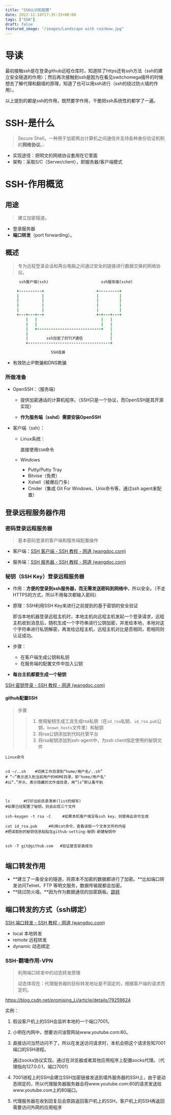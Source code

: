 ```yaml
---
title: "SSH认识和配置"
date: 2022-12-18T17:35:33+08:00
tags: ["SSH"]
draft: false
featured_image: "/images/Landscape with rainbow.jpg"
---
```


# 导读

最初接触ssh是在登录github远程仓库时，知道除了https还有ssh方法（ssh的建立安全隧道的作用）；然后再次接触到ssh是因为在看见switchomega插件的时候想去了解代理和翻墙的原理，知道了也可以用ssh进行（ssh的绕过防火墙的作用）。

以上提到的都是ssh的作用，既然要学作用，干脆把ssh系统性的都学了一遍。

# SSH-是什么

> Secure Shell，一种用于加密两台计算机之间通信并支持各种身份验证机制的**网络协议**。、

- 实现途径：把明文的网络协议套用在它里面
- 架构：采取S/C（Server/client），即服务器/客户端模式



# SSH-作用概览

## 用途

> 建立加密隧道。

- 登录服务器
- **端口转发**（port forwarding）。

## 概述

> 专为远程登录会话和两台电脑之间通过安全的链接进行数据交换的网络协议。

```ruby
      ssh客户端(ssh)                       ssh服务端(sshd)

     +----------+                       +---------+
     |          |                       |         |
     |          |                       |         |
     |          |                       |         |
     |          |                       |         |
     +---+---+--+                       +-+---+---+
         |   |                            |   |
         |   |                            |   |
         |   +----------------------------+   |
         |                                    |
         |        ssh加密了的TCP通信            |
         +------------------------------------+

                    SSH连接
```

- 有效防止IP欺骗和DNS欺骗

### 所做准备

- OpenSSH：（服务端）

  - 提供加密通话的计算机程序。（SSH只是一个协议，而OpenSSH是其开源实现）

  - **作为服务端（sshd）需要安装OpenSSH**

- 客户端（ssh）：

  - Linux系统：

    直接使用`SSH`命令

  - Windows

    - Putty/Putty Tray
    - Bitvise（免费）
    - Xshell（被爆后门多）
    - Cmder（集成 Git For Windows、Unix命令等，通过ssh agent来配置）

## 登录远程服务器作用

### 密码登录远程服务器

> 基本密码登录的客户端和服务端配置操作

- 客户端：[SSH 客户端 - SSH 教程 - 网道 (wangdoc.com)](https://wangdoc.com/ssh/client)

- 服务端：[SSH 服务器 - SSH 教程 - 网道 (wangdoc.com)](https://wangdoc.com/ssh/server)

### 秘钥（SSH Key）登录远程服务器

- 作用：**方便的登录到ssh服务器，而无需发送密码到网络中**，所以安全。（不走HTTPS的方式，所以不用每次都输入密码）

- 原理：SSH利用SSH Key来进行之前提到的基于密钥的安全验证

  即当本地机器登录远程主机时，本地主机向远程主机发起一个登录请求，远程主机收到消息后，随机生成一个字符串进行公钥加密，并发给本地，本地对这个字符串进行私钥解密，再发给远程主机，远程主机对比是否相同，若相同则认证成功。

- 步骤：

  - 在客户端生成公钥和私钥
  - 在服务端的配置文件中加入公钥

- **每台主机都要生成一个秘钥**

[SSH 密钥登录 - SSH 教程 - 网道 (wangdoc.com)](https://wangdoc.com/ssh/key)

#### github配置SSH

> 步骤
>
> > 1. 使用秘钥生成工具生成rsa私钥（在`id_rsa`私钥、`id_rsa.pub`公钥、`known_hosts`文件里）和秘钥
> > 2. 将rsa公钥添加到代码托管平台
> > 3. 将rsa秘钥添加到ssh-agent中，为ssh client指定使用的秘钥文件

``````
Linux命令


cd ~/..sh    #切换工作目录到“home/用户名/..sh”
# “~”表示进入到当前用户的HOME目录，即"home/用户名"
#以“.”开头，表示隐藏的文件或目录，用“ls”默认看不到



ls      #打印当前目录清单(list的缩写)
#如果已经配置了秘钥，则会出现三个文件

ssh-keygen -t rsa -C     #如果本机客户端没有ssh key，则使用此命令生成

cat id_rsa.pub     #利用cat命令，查看读取一个文本文件的内容
#把读取到的秘钥信息粘贴在github-setting-秘钥-新建秘钥中


ssh -T git@github.com   #验证是否安装成功

``````

# 

## 端口转发作用

- **建立了一条安全的隧道，将原本不加密的数据都进行了加密。**比如端口转发访问Telnet、FTP 等明文服务，数据传输就都会加密。
- **绕过防火墙。**因为作为数据通信的加密跳板。[跳转](#2)

## 端口转发的方式（ssh绑定）

[SSH 端口转发 - SSH 教程 - 网道 (wangdoc.com)](https://wangdoc.com/ssh/port-forwarding)

- local 本地转发
- remote 远程转发
- dynamic 动态绑定

### SSH-翻墙作用-VPN

<a name="2"></a>

> 利用端口转发中的动态转发原理
>
> 动态体现在：代理服务器的目标转发地址是不固定的，根据客户端的请求而定的。

https://blog.csdn.net/promising_Li/article/details/79259624

实例：

1. 假设客户机上的SSH会监听本地的一个端口7001。

2. 小明在内网中，想要访问油管网站www.youtube.com:80。

3. 直接访问当然访问不了，所以在发送访问请求时，本机会把这个请求告知7001端口的SSH进程。

   通过socks协议实现。通过在浏览器或者其他应用程序上配置socks代理。（代理指向127.0.0.1，端口7001）

4. 7001进程上的SSH会建立SSH加密链接发送到墙外服务器的SSH上，由于是动态绑定的，所以代理服务器服务器会将www.youtube.com:80的请求发送给www.youtube.com上的80端口。

5. 代理服务器在收到回复后会原路返回客户机上的SSH，客户机上的SSH再返回需要访问外网的应用程序



